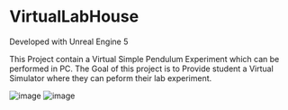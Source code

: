 # VirtualLabHouse

Developed with Unreal Engine 5

This Project contain a Virtual Simple Pendulum Experiment which can be performed in PC.
The Goal of this project is to Provide student a Virtual Simulator where they can peform their lab experiment.


![image](https://user-images.githubusercontent.com/53088534/131244207-980b24a9-6670-4e93-be3f-cf4bb76f53d4.png)
![image](https://user-images.githubusercontent.com/53088534/131244247-3315921b-0949-47c7-9cf3-863a1b41e4f9.png)


